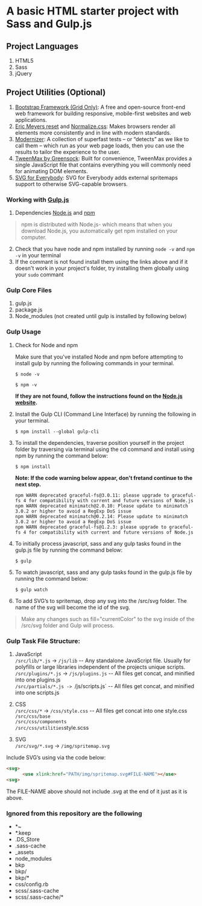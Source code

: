 # A basic HTML starter project with Sass and Gulp.js

## Project Languages
1. HTML5
2. Sass
3. jQuery

## Project Utilities (Optional)
1. [Bootstrap Framework (Grid Only)](https://getbootstrap.com/docs/4.0/layout/grid/): A free and open-source front-end web framework for building responsive, mobile-first websites and web applications.
2. [Eric Meyers reset](https://meyerweb.com/eric/tools/css/reset/) and [Normalize.css](https://necolas.github.io/normalize.css/): Makes browsers render all elements more consistently and in line with modern standards.
3. [Modernizer](https://modernizr.com/): A collection of superfast tests – or “detects” as we like to call them – which run as your web page loads, then you can use the results to tailor the experience to the user.
4. [TweenMax by Greensock](https://greensock.com/tweenmax): Built for convenience, TweenMax provides a single JavaScript file that contains everything you will commonly need for animating DOM elements.
5. [SVG for Everybody](https://jonathantneal.github.io/svg4everybody/): SVG for Everybody adds external spritemaps support to otherwise SVG-capable browsers.

### Working with [Gulp.js](https://gulpjs.com/)
1. Dependencies [Node.js](https://nodejs.org/en/) and [npm](https://www.npmjs.com/get-npm)
> npm is distributed with Node.js- which means that when you download Node.js, you automatically get npm installed on your computer.
2. Check that you have node and npm installed by running `node -v` and `npm -v` in your terminal
3. If the commant is not found install them using the links above and if it doesn't work in your project's folder, try installing them globally using your `sudo` commant

### Gulp Core Files
1. gulp.js
2. package.js
3. Node_modules (not created until gulp is installed by following below)

### Gulp Usage

1. Check for Node and npm

   Make sure that you've installed Node and npm before attempting to install gulp by running the following commands in your terminal.

   `$ node -v`

   `$ npm -v`

   **If they are not found, follow the instructions found on the [Node.js website](https://nodejs.org/en/).**

2. Install the Gulp CLI (Command Line Interface) by running the following in your terminal.

   `$ npm install --global gulp-cli`

3. To install the dependencies, traverse position yourself in the project folder by traversing via terminal using the cd command and install using npm by running the command below:<br />

   `$ npm install`

   **Note: If the code warning below appear, don't fretand continue to the next step.**
   
   ```
   npm WARN deprecated graceful-fs@3.0.11: please upgrade to graceful-fs 4 for compatibility with current and future versions of Node.js
   npm WARN deprecated minimatch@2.0.10: Please update to minimatch 3.0.2 or higher to avoid a RegExp DoS issue
   npm WARN deprecated minimatch@0.2.14: Please update to minimatch 3.0.2 or higher to avoid a RegExp DoS issue
   npm WARN deprecated graceful-fs@1.2.3: please upgrade to graceful-fs 4 for compatibility with current and future versions of Node.js
   ```

4. To initially process javascript, sass and any gulp tasks found in the gulp.js file by running the command below:<br />

   `$ gulp`

5. To watch javascript, sass and any gulp tasks found in the gulp.js file by running the command below:<br />

   `$ gulp watch`

6. To add SVG’s to spritemap, drop any svg into the /src/svg folder. The name of the svg will become the id of the svg.<br />
> Make any changes such as fill="currentColor" to the svg inside of the /src/svg folder and Gulp will process.

### Gulp Task File Structure:

1. JavaScript<br />
`/src/lib/*.js` -> `/js/lib` -- Any standalone JavaScript file. Usually for polyfills or large libraries independent of the projects unique scripts.<br />
`/src/plugins/*.js` -> `/js/plugins.js` -- All files get concat, and minified into one plugins.js<br />
`/src/partials/*.js -> `/js/scripts.js` -- All files get concat, and minified into one scripts.js<br />

2. CSS<br />
`/src/css/*` -> `/css/style.css` -- All files get concat into one style.css<br />
`/src/css/base`<br />
`/src/css/components`<br />
`/src/css/utilities`style.scss <br />

3. SVG<br />
`/src/svg/*.svg` -> `/img/spritemap.svg`<br />

Include SVG’s using via the code below:
``` html
<svg>
      <use xlink:href="PATH/img/spritemap.svg#FILE-NAME"></use>
<svg>
```
The FILE-NAME above should not include .svg at the end of it just as it is above.

### Ignored from this repository are the following
- *~
- *.keep
- .DS_Store
- .sass-cache
- _assets
- node_modules
- bkp
- bkp/
- bkp/*
- css/config.rb
- scss/.sass-cache
- scss/.sass-cache/*
